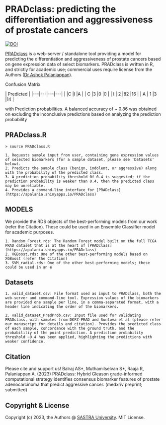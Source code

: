 


# PRADclass: predicting the differentiation and aggressiveness of prostate cancers

[![DOI](https://zenodo.org/badge/DOI/10.5281/zenodo.7844578.svg)](https://doi.org/10.5281/zenodo.7844578)

[PRADclass](https://apalania.shinyapps.io/PRADclass) is a web-server / standalone tool providing a model for predicting the differentiation and aggressiveness of prostate cancers based on gene expression data of select biomarkers. PRADclass is written in R, and strictly for academic use; commercial uses require license from the Authors ([Dr Ashok Palaniappan](mailto:apalania@scbt.sastra.edu)). 

Confusion Matrix

|   Predicted	|
|---|---|---|---|
|   |C  |I  |A  |
| C |3  |0  |0  |
| I | 2 |82 |16 |
| A | 1 |3  |14 |

with Prediction probabilities. A balanced accuracy of ~  0.86 was obtained on excluding the inconclusive predictions based on analyzing the prediction probability

PRADclass.R
------------

    > source PRADclass.R
    
    1. Requests sample input from user, containing gene expression values of selected biomarkers (for a sample dataset, please see 'Datasets' below).
    2. Predicts the sample class (benign, indolent, or aggressive) along with the probability of the predicted class. 
    3. A prediction probability threshold 0f 0.4 is suggested; if the prediction probability is weaker than 0.4, then the predicted class may be unreliable. 
    4. Provides a command-line interface for [PRADclass](https://apalania.shinyapps.io/PRADclass)
    
MODELS
-------

We provide the RDS objects of the best-performing models from our work (refer the Citation). These could be used in an Ensemble Classifier model for academic purposes.
	
    1. Random_Forest.rds: The Random Forest model built on the full TCGA PRAD dataset that is at the heart of [PRADclass](https://apalania.shinyapps.io/PRADclass)
    2. XGBoost.rds: One of the other best-performing models based on XGBoost (refer the Citation)
    3. SVM_radial.rds: One of the other best-performing models; these could be used in an e 


Datasets
--------
    
    1. valid_dataset.csv: File format used as input to PRADclass, both the web-server and command-line tool. Expression values of the biomarkers are provided one sample per line, in a comma-separated format, with a header line indicating the order of the biomarkers. 
        
    2. valid_dataset_PredProb.csv: Input file used for validating PRADclass, with samples from DKFZ-PRAD and Suntova et al (please refer our manuscript for details and citation). Provides the predicted class of each sample, concordance with the ground truth, and the probabilitiy of the point prediction. A prediction probability threshold ~0.4 has been applied, highlighting the predictions with weaker confidence.  
        
Citation
----------

Please cite and support us!
Balraj AS*, Muthamilselvan S*, Raaja R, Palaniappan A. (2023) PRADclass: Hybrid Gleason grade-informed computational strategy identifies consensus biomarker features of prostate adenocarcinoma that predict aggressive cancer. (medxriv preprint; submitted)

Copyright & License
-------------------

Copyright (c) 2023, the Authors @ [SASTRA University](www.sastra.edu). MIT License. 


